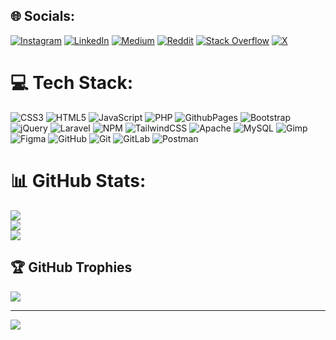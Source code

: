 
## 🌐 Socials:
[![Instagram](https://img.shields.io/badge/Instagram-%23E4405F.svg?logo=Instagram&logoColor=white)](https://instagram.com/thakanct) [![LinkedIn](https://img.shields.io/badge/LinkedIn-%230077B5.svg?logo=linkedin&logoColor=white)](https://linkedin.com/in/hakancantonoglu) [![Medium](https://img.shields.io/badge/Medium-12100E?logo=medium&logoColor=white)](https://medium.com/@tonoglu.hakancan) [![Reddit](https://img.shields.io/badge/Reddit-%23FF4500.svg?logo=Reddit&logoColor=white)](https://reddit.com/user/hakancan_55) [![Stack Overflow](https://img.shields.io/badge/-Stackoverflow-FE7A16?logo=stack-overflow&logoColor=white)](https://stackoverflow.com/users/21246858) [![X](https://img.shields.io/badge/X-black.svg?logo=X&logoColor=white)](https://x.com/thakanct) 

# 💻 Tech Stack:
![CSS3](https://img.shields.io/badge/css3-%231572B6.svg?style=flat&logo=css3&logoColor=white) ![HTML5](https://img.shields.io/badge/html5-%23E34F26.svg?style=flat&logo=html5&logoColor=white) ![JavaScript](https://img.shields.io/badge/javascript-%23323330.svg?style=flat&logo=javascript&logoColor=%23F7DF1E) ![PHP](https://img.shields.io/badge/php-%23777BB4.svg?style=flat&logo=php&logoColor=white) ![GithubPages](https://img.shields.io/badge/github%20pages-121013?style=flat&logo=github&logoColor=white) ![Bootstrap](https://img.shields.io/badge/bootstrap-%238511FA.svg?style=flat&logo=bootstrap&logoColor=white) ![jQuery](https://img.shields.io/badge/jquery-%230769AD.svg?style=flat&logo=jquery&logoColor=white) ![Laravel](https://img.shields.io/badge/laravel-%23FF2D20.svg?style=flat&logo=laravel&logoColor=white) ![NPM](https://img.shields.io/badge/NPM-%23CB3837.svg?style=flat&logo=npm&logoColor=white) ![TailwindCSS](https://img.shields.io/badge/tailwindcss-%2338B2AC.svg?style=flat&logo=tailwind-css&logoColor=white) ![Apache](https://img.shields.io/badge/apache-%23D42029.svg?style=flat&logo=apache&logoColor=white) ![MySQL](https://img.shields.io/badge/mysql-4479A1.svg?style=flat&logo=mysql&logoColor=white) ![Gimp](https://img.shields.io/badge/Gimp-657D8B?style=flat&logo=gimp&logoColor=FFFFFF) ![Figma](https://img.shields.io/badge/figma-%23F24E1E.svg?style=flat&logo=figma&logoColor=white) ![GitHub](https://img.shields.io/badge/github-%23121011.svg?style=flat&logo=github&logoColor=white) ![Git](https://img.shields.io/badge/git-%23F05033.svg?style=flat&logo=git&logoColor=white) ![GitLab](https://img.shields.io/badge/gitlab-%23181717.svg?style=flat&logo=gitlab&logoColor=white) ![Postman](https://img.shields.io/badge/Postman-FF6C37?style=flat&logo=postman&logoColor=white)
# 📊 GitHub Stats:
![](https://github-readme-stats.vercel.app/api?username=hakanct&theme=nord&hide_border=false&include_all_commits=true&count_private=true)<br/>
![](https://github-readme-streak-stats.herokuapp.com/?user=hakanct&theme=nord&hide_border=false)<br/>
![](https://github-readme-stats.vercel.app/api/top-langs/?username=hakanct&theme=nord&hide_border=false&include_all_commits=true&count_private=true&layout=compact)

## 🏆 GitHub Trophies
![](https://github-profile-trophy.vercel.app/?username=hakanct&theme=nord&no-frame=false&no-bg=false&margin-w=4)

<!-- ### 🔝 Top Contributed Repo
![](https://github-contributor-stats.vercel.app/api?username=hakanct&limit=5&theme=nord&combine_all_yearly_contributions=true)
-->

---
[![](https://visitcount.itsvg.in/api?id=hakanct&icon=5&color=1)](https://visitcount.itsvg.in)

<!-- Proudly created with GPRM ( https://gprm.itsvg.in ) -->
